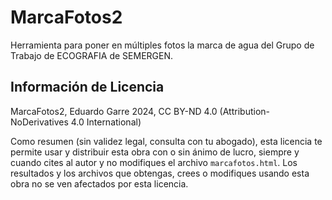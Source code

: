 # MarcaFotos2
Herramienta para poner en múltiples fotos la marca de agua del Grupo de Trabajo de ECOGRAFIA de SEMERGEN.

## Información de Licencia

MarcaFotos2, Eduardo Garre 2024, CC BY-ND 4.0 (Attribution-NoDerivatives 4.0 International)

Como resumen (sin validez legal, consulta con tu abogado), esta licencia te permite usar y distribuir esta obra con o sin ánimo de lucro, siempre y cuando cites al autor y no modifiques el archivo `marcafotos.html`. Los resultados y los archivos que obtengas, crees o modifiques usando esta obra no se ven afectados por esta licencia.